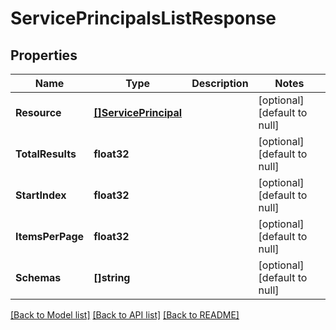 # ServicePrincipalsListResponse

## Properties
Name | Type | Description | Notes
------------ | ------------- | ------------- | -------------
**Resource** | [**[]ServicePrincipal**](ServicePrincipal.md) |  | [optional] [default to null]
**TotalResults** | **float32** |  | [optional] [default to null]
**StartIndex** | **float32** |  | [optional] [default to null]
**ItemsPerPage** | **float32** |  | [optional] [default to null]
**Schemas** | **[]string** |  | [optional] [default to null]

[[Back to Model list]](../README.md#documentation-for-models) [[Back to API list]](../README.md#documentation-for-api-endpoints) [[Back to README]](../README.md)


